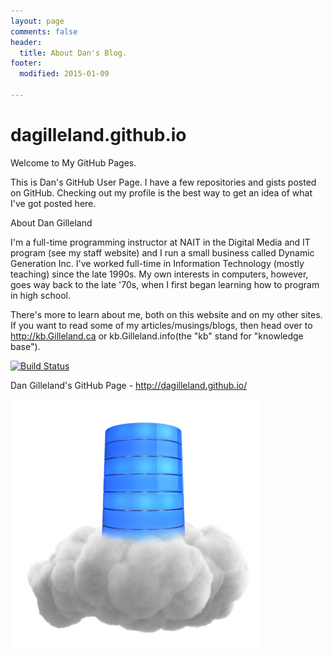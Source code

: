 ```yaml
---
layout: page
comments: false
header:
  title: About Dan's Blog.
footer:
  modified: 2015-01-09

---
```

# dagilleland.github.io

Welcome to My GitHub Pages.

This is Dan's GitHub User Page. I have a few repositories and gists posted on GitHub. Checking out my profile is the best way to get an idea of what I've got posted here.

About Dan Gilleland

I'm a full-time programming instructor at NAIT in the Digital Media and IT program (see my staff website) and I run a small business called Dynamic Generation Inc. I've worked full-time in Information Technology (mostly teaching) since the late 1990s. My own interests in computers, however, goes way back to the late '70s, when I first began learning how to program in high school.

There's more to learn about me, both on this website and on my other sites. If you want to read some of my articles/musings/blogs, then head over to http://kb.Gilleland.ca or kb.Gilleland.info(the "kb" stand for "knowledge base").

[![Build Status](https://travis-ci.org/dagilleland/dagilleland.github.io.svg?branch=master)](https://travis-ci.org/dagilleland/dagilleland.github.io)

Dan Gilleland's GitHub Page - http://dagilleland.github.io/

![](/posts/images/single_cloud_database_400_clr_12136.png)
